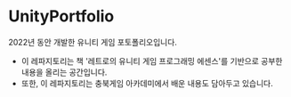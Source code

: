 # UnityPortfolio
2022년 동안 개발한 유니티 게임 포토폴리오입니다. 

* 이 레파지토리는 책 '레트로의 유니티 게임 프로그래밍 에센스'를 기반으로 공부한 내용을 올리는 공간입니다.
* 또한, 이 레파지토리는 충북게임 아카데미에서 배운 내용도 담아두고 있습니다.
